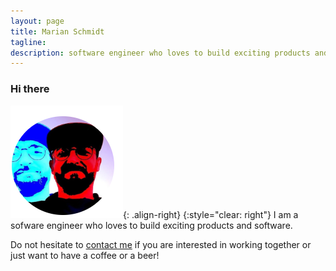 ```yaml
---
layout: page
title: Marian Schmidt
tagline: 
description: software engineer who loves to build exciting products and software
---
```


### Hi there

![me](/assets/favicons/me.png){: .align-right}
{:style="clear: right"}
I am a sofware engineer who loves to build exciting products and software.

Do not hesitate to [contact me](pages/contact.html) if you are interested in working together or just want to have a coffee or a beer!
